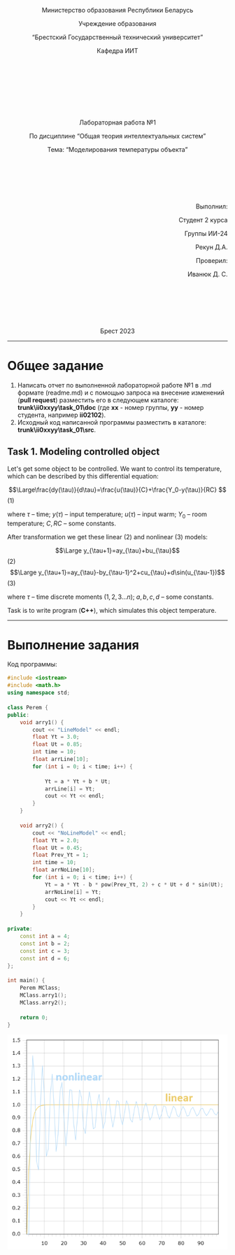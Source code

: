 <p align="center"> Министерство образования Республики Беларусь</p>
<p align="center">Учреждение образования</p>
<p align="center">“Брестский Государственный технический университет”</p>
<p align="center">Кафедра ИИТ</p>
<br><br><br><br><br><br><br>
<p align="center">Лабораторная работа №1</p>
<p align="center">По дисциплине “Общая теория интеллектуальных систем”</p>
<p align="center">Тема: “Моделирования температуры объекта”</p>
<br><br><br><br><br>
<p align="right">Выполнил:</p>
<p align="right">Студент 2 курса</p>
<p align="right">Группы ИИ-24</p>
<p align="right">Рекун Д.А.</p>
<p align="right">Проверил:</p>
<p align="right">Иванюк Д. С.</p>
<br><br><br><br><br>
<p align="center">Брест 2023</p>

---

# Общее задание #
1. Написать отчет по выполненной лабораторной работе №1 в .md формате (readme.md) и с помощью запроса на внесение изменений (**pull request**) разместить его в следующем каталоге: **trunk\ii0xxyy\task_01\doc** (где **xx** - номер группы, **yy** - номер студента, например **ii02102**).
2. Исходный код написанной программы разместить в каталоге: **trunk\ii0xxyy\task_01\src**.

## Task 1. Modeling controlled object ##
Let's get some object to be controlled. We want to control its temperature, which can be described by this differential equation:

$$\Large\frac{dy(\tau)}{d\tau}=\frac{u(\tau)}{C}+\frac{Y_0-y(\tau)}{RC} $$ (1)

where $\tau$ – time; $y(\tau)$ – input temperature; $u(\tau)$ – input warm; $Y_0$ – room temperature; $C,RC$ – some constants.

After transformation we get these linear (2) and nonlinear (3) models:

$$\Large y_{\tau+1}=ay_{\tau}+bu_{\tau}$$ (2)
$$\Large y_{\tau+1}=ay_{\tau}-by_{\tau-1}^2+cu_{\tau}+d\sin(u_{\tau-1})$$ (3)

where $\tau$ – time discrete moments ($1,2,3{\dots}n$); $a,b,c,d$ – some constants.

Task is to write program (**C++**), which simulates this object temperature.

---

# Выполнение задания #

Код программы:
```C++
#include <iostream>
#include <math.h>
using namespace std;

class Perem {
public:
    void arry1() {
        cout << "LineModel" << endl;
        float Yt = 3.0;
        float Ut = 0.85;
        int time = 10;
        float arrLine[10];
        for (int i = 0; i < time; i++) {

            Yt = a * Yt + b * Ut;
            arrLine[i] = Yt;
            cout << Yt << endl;
        }
    }

    void arry2() {
        cout << "NoLineModel" << endl;
        float Yt = 2.0;
        float Ut = 0.45;
        float Prev_Yt = 1;
        int time = 10;
        float arrNoLine[10];
        for (int i = 0; i < time; i++) {
            Yt = a * Yt - b * pow(Prev_Yt, 2) + c * Ut + d * sin(Ut);
            arrNoLine[i] = Yt;
            cout << Yt << endl;
        }
    }

private:
    const int a = 4;
    const int b = 2;
    const int c = 3;
    const int d = 6;
};

int main() {
    Perem MClass;
    MClass.arry1();
    MClass.arry2();

    return 0;
}
```
![График:](picture.png)
